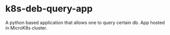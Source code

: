 # k8s-deb-query-app
A python based application that allows one to query certain db. App hosted in MicroK8s cluster.
